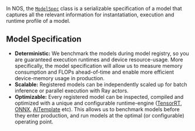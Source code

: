 In NOS, the [`ModelSpec`](../api/common/spec.md#nos.common.spec.ModelSpec) class is a serializable specification of a model that captures all the relevant information for instantatiation, execution and runtime profile of a model.


## Model Specification
- **Deterministic:** We benchmark the models during model registry, so you are guaranteed execution runtimes and device resource-usage. More specifically, the model specification will allow us to measure memory consumption and FLOPs ahead-of-time and enable more efficient device-memory usage in production.
- **Scalable:** Registered models can be independently scaled up for batch inference or parallel execution with Ray actors.
- **Optimizable:** Every registered model can be inspected, compiled and optimized with a unique and configurable runtime-engine ([TensorRT](https://developer.nvidia.com/tensorrt), [ONNX](https://onnxruntime.ai/), [AITemplate](https://github.com/facebookincubator/AITemplate) etc). This allows us to benchmark models before they enter production, and run models at the optimal (or configurable) operating point.
